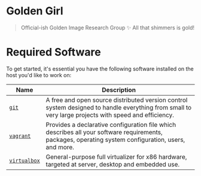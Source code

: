 # Golden Girl
> Official-ish Golden Image Research Group
✨ All that shimmers is gold! 

# Required Software
To get started, it's essential you have the following software installed on the host you'd like to work on:

Name | Description
--- | ---
[`git`](https://git-scm.com/) | A free and open source distributed version control system designed to handle everything from small to very large projects with speed and efficiency.
[`vagrant`](https://www.vagrantup.com/) | Provides a declarative configuration file which describes all your software requirements, packages, operating system configuration, users, and more.
[`virtualbox`](https://www.virtualbox.org/wiki/Downloads) | General-purpose full virtualizer for x86 hardware, targeted at server, desktop and embedded use.
